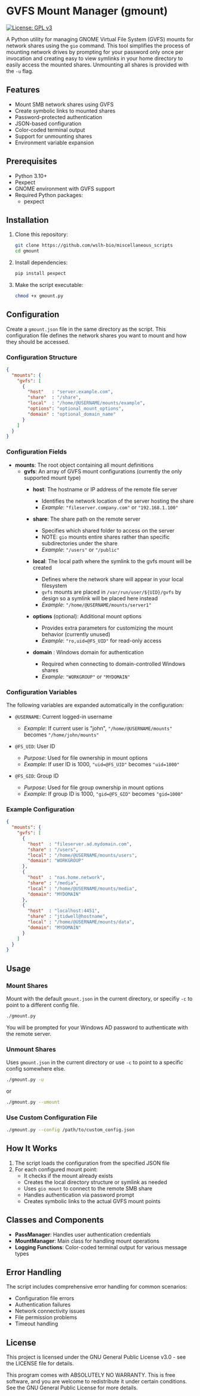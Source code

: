# GVFS Mount Manager (gmount)

[![License: GPL v3](https://img.shields.io/badge/License-GPLv3-blue.svg)](https://www.gnu.org/licenses/gpl-3.0)

A Python utility for managing GNOME Virtual File System (GVFS) mounts for network shares using the `gio` command. This tool simplifies the process of mounting network drives by prompting for your password only once per invocation and creating easy to view symlinks in your home directory to easily access the mounted shares. Unmounting all shares is provided with the `-u` flag.

## Features

- Mount SMB network shares using GVFS
- Create symbolic links to mounted shares
- Password-protected authentication
- JSON-based configuration
- Color-coded terminal output
- Support for unmounting shares
- Environment variable expansion

## Prerequisites

- Python 3.10+
- Pexpect
- GNOME environment with GVFS support
- Required Python packages:
  - pexpect

## Installation

1. Clone this repository:
   ```bash
   git clone https://github.com/wslh-bio/miscellaneous_scripts
   cd gmount
   ```

2. Install dependencies:
   ```bash
   pip install pexpect
   ```

3. Make the script executable:
   ```bash
   chmod +x gmount.py
   ```

## Configuration

Create a `gmount.json` file in the same directory as the script. This configuration file defines the network shares you want to mount and how they should be accessed.

### Configuration Structure

```json
{
  "mounts": {
    "gvfs": [
      {
        "host"   : "server.example.com",
        "share"  : "/share",
        "local"  : "/home/@USERNAME/mounts/example",
        "options": "optional_mount_options",
        "domain" : "optional_domain_name"
      }
    ]
  }
}
```

### Configuration Fields

- **mounts**: The root object containing all mount definitions
  - **gvfs**: An array of GVFS mount configurations (currently the only supported mount type)
    - **host**: The hostname or IP address of the remote file server
      - Identifies the network location of the server hosting the share
      - *Example*: `"fileserver.company.com"` or `"192.168.1.100"`
    
    - **share**: The share path on the remote server
      - Specifies which shared folder to access on the server
      - NOTE: `gio` mounts entire shares rather than specific subdirectories under the share
      - *Example*: `"/users"` or `"/public"`
    
    - **local**: The local path where the symlink to the gvfs mount will be created
      - Defines where the network share will appear in your local filesystem 
      - `gvfs` mounts are placed in `/var/run/user/${UID}/gvfs` by design so a symlink will be placed here instead
      - *Example*: `"/home/@USERNAME/mounts/server1"`
    
    - **options** (optional): Additional mount options
      - Provides extra parameters for customizing the mount behavior (currently unused)
      - *Example*: `"ro,uid=@FS_UID"` for read-only access
    
    - **domain** : Windows domain for authentication
      - Required when connecting to domain-controlled Windows shares
      - *Example*: `"WORKGROUP"` or `"MYDOMAIN"`

### Configuration Variables

The following variables are expanded automatically in the configuration:
- `@USERNAME`: Current logged-in username
  - *Example*: If current user is "john", `"/home/@USERNAME/mounts"` becomes `"/home/john/mounts"`

- `@FS_UID`: User ID
  - *Purpose*: Used for file ownership in mount options
  - *Example*: If user ID is 1000, `"uid=@FS_UID"` becomes `"uid=1000"`

- `@FS_GID`: Group ID
  - *Purpose*: Used for file group ownership in mount options
  - *Example*: If group ID is 1000, `"gid=@FS_GID"` becomes `"gid=1000"`

### Example Configuration

```json
{
  "mounts": {
    "gvfs": [
      {
        "host"  : "fileserver.ad.mydomain.com",
        "share" : "/users",
        "local" : "/home/@USERNAME/mounts/users",
        "domain": "WORKGROUP"
      },
      {
        "host"  : "nas.home.network",
        "share" : "/media",
        "local" : "/home/@USERNAME/mounts/media",
        "domain": "MYDOMAIN"
      },
      {
        "host"  : "localhost:4451",
        "share" : "jtidwell@hostname",
        "local" : "/home/@USERNAME/mounts/data",
        "domain": "MYDOMAIN"
      }
    ]
  }
}
```

## Usage

### Mount Shares
Mount with the default `gmount.json` in the current directory, or specifiy `-c` to point to a different config file.

```bash
./gmount.py

```

You will be prompted for your Windows AD password to authenticate with the remote server.

### Unmount Shares
Uses `gmount.json` in the current directory or use `-c` to point to a specific config somewhere else.

```bash
./gmount.py -u 
```

or

```bash
./gmount.py --umount
```

### Use Custom Configuration File

```bash
./gmount.py --config /path/to/custom_config.json
```

## How It Works

1. The script loads the configuration from the specified JSON file
2. For each configured mount point:
   - It checks if the mount already exists
   - Creates the local directory structure or symlink as needed
   - Uses `gio mount` to connect to the remote SMB share
   - Handles authentication via password prompt
   - Creates symbolic links to the actual GVFS mount points

## Classes and Components

- **PassManager**: Handles user authentication credentials
- **MountManager**: Main class for handling mount operations
- **Logging Functions**: Color-coded terminal output for various message types

## Error Handling

The script includes comprehensive error handling for common scenarios:
- Configuration file errors
- Authentication failures
- Network connectivity issues
- File permission problems
- Timeout handling


## License

This project is licensed under the GNU General Public License v3.0 - see the LICENSE file for details.

This program comes with ABSOLUTELY NO WARRANTY. This is free software, and you are welcome to redistribute it under certain conditions. See the GNU General Public License for more details.
